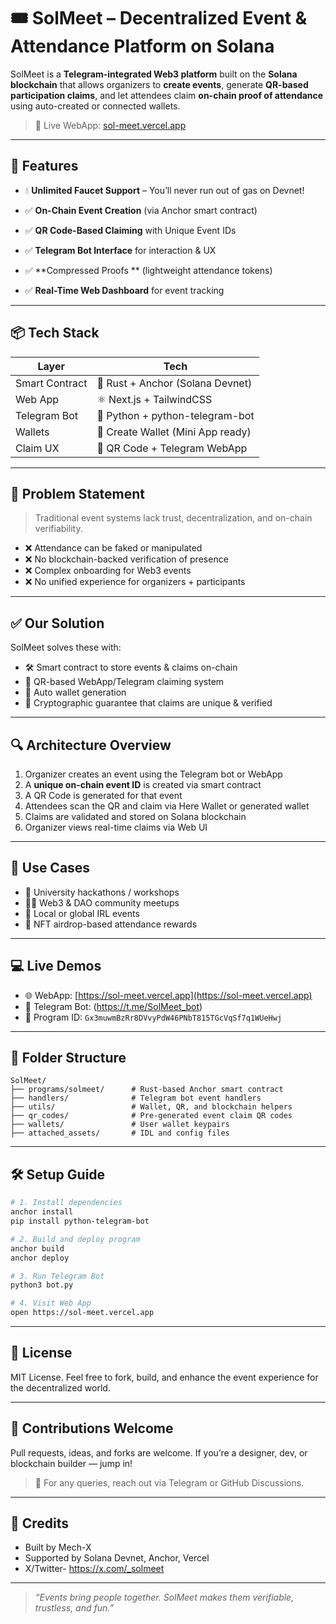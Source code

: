 # 🎟️ SolMeet – Decentralized Event & Attendance Platform on Solana

SolMeet is a **Telegram-integrated Web3 platform** built on the **Solana blockchain** that allows organizers to **create events**, generate **QR-based participation claims**, and let attendees claim **on-chain proof of attendance** using auto-created or connected wallets.

> 🔗 Live WebApp: [sol-meet.vercel.app](https://sol-meet.vercel.app)

---

## 🚀 Features

- 💧 **Unlimited Faucet Support** – You’ll never run out of gas on Devnet!

- ✅ **On-Chain Event Creation** (via Anchor smart contract)
- ✅ **QR Code-Based Claiming** with Unique Event IDs
- ✅ **Telegram Bot Interface** for interaction & UX
- ✅ **Compressed Proofs ** (lightweight attendance tokens)
- ✅ **Real-Time Web Dashboard** for event tracking

---

## 📦 Tech Stack

| Layer        | Tech                        |
|-------------|-----------------------------|
| Smart Contract | 🦀 Rust + Anchor (Solana Devnet) |
| Web App     | ⚛️ Next.js + TailwindCSS     |
| Telegram Bot | 🤖 Python + python-telegram-bot |
| Wallets     | 🔐 Create Wallet (Mini App ready) |
| Claim UX    | 📱 QR Code + Telegram WebApp |

---

## 📌 Problem Statement

> Traditional event systems lack trust, decentralization, and on-chain verifiability.

- ❌ Attendance can be faked or manipulated
- ❌ No blockchain-backed verification of presence
- ❌ Complex onboarding for Web3 events
- ❌ No unified experience for organizers + participants

---

## ✅ Our Solution

SolMeet solves these with:

- 🛠️ Smart contract to store events & claims on-chain
- 📲 QR-based WebApp/Telegram claiming system
- 👛 Auto wallet generation 
- 🔐 Cryptographic guarantee that claims are unique & verified

---

## 🔍 Architecture Overview

1. Organizer creates an event using the Telegram bot or WebApp
2. A **unique on-chain event ID** is created via smart contract
3. A QR Code is generated for that event
4. Attendees scan the QR and claim via Here Wallet or generated wallet
5. Claims are validated and stored on Solana blockchain
6. Organizer views real-time claims via Web UI

---

## 🧠 Use Cases

- 🏫 University hackathons / workshops
- 🧑‍💻 Web3 & DAO community meetups
- 🎉 Local or global IRL events
- 🚀 NFT airdrop-based attendance rewards

---

## 💻 Live Demos

- 🌐 WebApp: [https://sol-meet.vercel.app](https://sol-meet.vercel.app)
- 🤖 Telegram Bot: (https://t.me/SolMeet_bot)
- 🔗 Program ID: `Gx3muwmBzRr8DVvyPdW46PNbT815TGcVqSf7q1WUeHwj`

---

## 📂 Folder Structure

```
SolMeet/
├── programs/solmeet/      # Rust-based Anchor smart contract
├── handlers/              # Telegram bot event handlers
├── utils/                 # Wallet, QR, and blockchain helpers
├── qr_codes/              # Pre-generated event claim QR codes
├── wallets/               # User wallet keypairs
├── attached_assets/       # IDL and config files
```

---

## 🛠 Setup Guide

```bash
# 1. Install dependencies
anchor install
pip install python-telegram-bot

# 2. Build and deploy program
anchor build
anchor deploy

# 3. Run Telegram Bot
python3 bot.py

# 4. Visit Web App
open https://sol-meet.vercel.app
```

---

## 📜 License

MIT License. Feel free to fork, build, and enhance the event experience for the decentralized world.

---

## 🤝 Contributions Welcome

Pull requests, ideas, and forks are welcome. If you’re a designer, dev, or blockchain builder — jump in!

> 💬 For any queries, reach out via Telegram or GitHub Discussions.

---

## 🌟 Credits

- Built by Mech-X
- Supported by Solana Devnet, Anchor, Vercel
- X/Twitter- https://x.com/_solmeet

---

> _“Events bring people together. SolMeet makes them verifiable, trustless, and fun.”_
